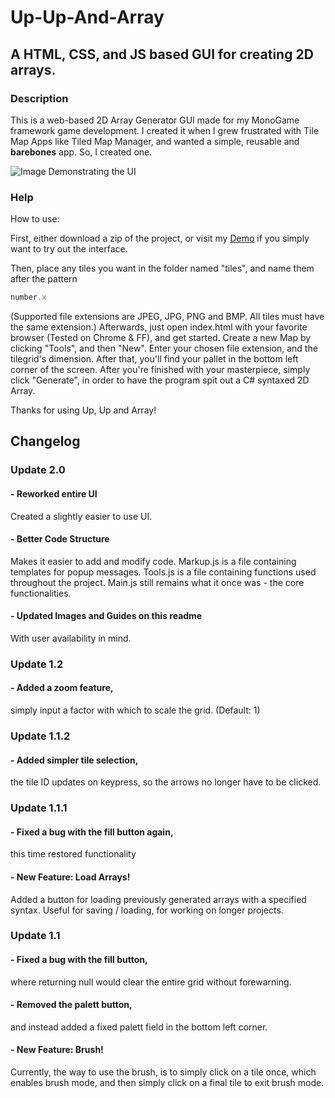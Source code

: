 # Up-Up-And-Array
## A HTML, CSS, and JS based GUI for creating 2D arrays.

### Description
This is a web-based 2D Array Generator GUI made for my MonoGame framework game development.
I created it when I grew frustrated with Tile Map Apps like Tiled Map Manager,
and wanted a simple, reusable and **barebones** app.
So, I created one.

![Image Demonstrating the UI][logo]

[logo]: http://puu.sh/s1EIK/624cddaad3.png "Image Demonstrating the UI"

### Help
How to use:

First, either download a zip of the project, or visit my [Demo](https://imfalling.github.io/Up-Up-And-Array/) if you simply want to try out the interface.

Then, place any tiles you want in the folder named "tiles", and name them after the pattern
```javascript
number.x
```
(Supported file extensions are JPEG, JPG, PNG and BMP. All tiles must have the same extension.)
Afterwards, just open index.html with your favorite browser (Tested on Chrome & FF),
and get started. 
Create a new Map by clicking "Tools", and then "New". Enter your chosen file extension, and the tilegrid's dimension.
After that, you'll find your pallet in the bottom left corner of the screen.
After you're finished with your masterpiece, simply click "Generate", in order to have the program spit out a C# syntaxed 2D Array.

Thanks for using Up, Up and Array!

## Changelog

### Update 2.0
#### - Reworked entire UI
Created a slightly easier to use UI.

#### - Better Code Structure
Makes it easier to add and modify code.
Markup.js is a file containing templates for popup messages.
Tools.js is a file containing functions used throughout the project.
Main.js still remains what it once was - the core functionalities.

#### - Updated Images and Guides on this readme
With user availability in mind.

### Update 1.2
#### - Added a zoom feature,
simply input a factor with which to scale the grid. (Default: 1)

### Update 1.1.2
#### - Added simpler tile selection,
the tile ID updates on keypress, so the arrows no longer have to be clicked.

### Update 1.1.1
#### - Fixed a bug with the fill button again,
this time restored functionality

#### - New Feature: **Load Arrays!**
Added a button for loading previously generated arrays with a specified syntax.
Useful for saving / loading, for working on longer projects.

### Update 1.1
#### - Fixed a bug with the fill button,
where returning null would clear the entire grid without forewarning.

#### - Removed the palett button,
and instead added a fixed palett field in the bottom left corner.

#### - New Feature: **Brush!**
Currently, the way to use the brush, is to simply click on a tile once,
which enables brush mode,  and then simply click on a final tile to exit
brush mode.
